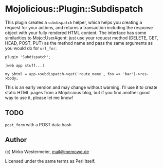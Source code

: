 Mojolicious::Plugin::Subdispatch
================================

This plugin creates a `subdispatch` helper, which helps you creating a request
for your actions, and returns a transaction including the response object with
your fully rendered HTML content. The interface has some similarities to 
Mojo::UserAgent: just use your request method (DELETE, GET, HEAD, POST, PUT) as
the method name and pass the same arguments as you would do for `url_for`:

    plugin 'Subdispatch';

    [web app stuff...]

    my $html = app->subdispatch->get('route_name', foo => 'bar')->res->body;

This is an early version and may change without warning. I'll use it to create
static HTML pages from a Mojolicious blog, but if you find another good way
to use it, please let me know!

TODO
----

`post_form` with a POST data hash

Author
------

(c) Mirko Westermeier, <mail@memowe.de>

Licensed under the same terms as Perl itself.
